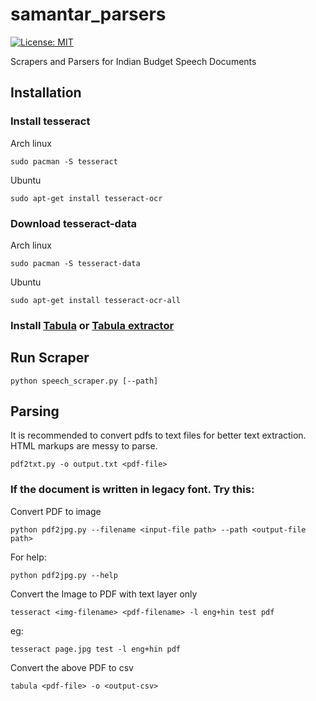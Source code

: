 # samantar_parsers

[![License: MIT](https://img.shields.io/badge/License-MIT-lightgrey.svg)](https://github.com/CivicDataLab/samantar_parsers/blob/master/LICENSE)

Scrapers and Parsers for Indian Budget Speech Documents


## Installation

### Install tesseract

Arch linux
```
sudo pacman -S tesseract
```

Ubuntu
```
sudo apt-get install tesseract-ocr
```

### Download tesseract-data

Arch linux
```
sudo pacman -S tesseract-data
```

Ubuntu
```
sudo apt-get install tesseract-ocr-all
```

### Install [Tabula](https://github.com/tabulapdf/tabula) or [Tabula extractor](https://github.com/tabulapdf/tabula-extractor)

## Run Scraper
```
python speech_scraper.py [--path]
```

## Parsing

It is recommended to convert pdfs to text files for better text extraction. HTML markups are messy to parse.

```
pdf2txt.py -o output.txt <pdf-file>
```

### If the document is written in legacy font. Try this:

Convert PDF to image
```
python pdf2jpg.py --filename <input-file path> --path <output-file path>
```

For help:
```
python pdf2jpg.py --help
```

Convert the Image to PDF with text layer only
```
tesseract <img-filename> <pdf-filename> -l eng+hin test pdf
```

eg:
```
tesseract page.jpg test -l eng+hin pdf
```

Convert the above PDF to csv

```
tabula <pdf-file> -o <output-csv>
```
